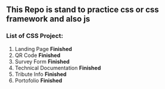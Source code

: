 ## This Repo is stand to practice css or css framework and also js
### List of CSS Project: 
1. Landing Page **Finished**
2. QR Code **Finished**
3. Survey Form **Finished**
4. Technical Documentation **Finished**
5. Tribute Info **Finished**
6. Portofolio **Finished**

